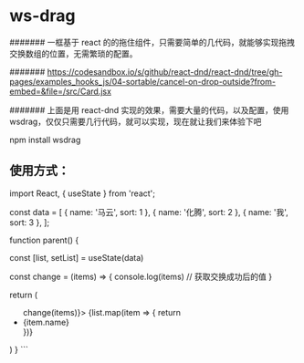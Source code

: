 # ws-drag

####### 一框基于 react 的的拖住组件，只需要简单的几代码，就能够实现拖拽交换数组的位置，无需繁琐的配置。

####### https://codesandbox.io/s/github/react-dnd/react-dnd/tree/gh-pages/examples_hooks_js/04-sortable/cancel-on-drop-outside?from-embed=&file=/src/Card.jsx

####### 上面是用 react-dnd 实现的效果，需要大量的代码，以及配置，使用 wsdrag，仅仅只需要几行代码，就可以实现，现在就让我们来体验下吧

npm install wsdrag

## 使用方式：

import React, { useState } from 'react';

const data = [
{ name: '马云', sort: 1 },
{ name: '化腾', sort: 2 },
{ name: '我', sort: 3 },
];

function parent() {

const [list, setList] = useState(data)

const change = (items) => {
console.log(items) // 获取交换成功后的值
}

return (

<ul>
<WsDrag items={ulList} onChange={items => change(items)}>
{list.map(item => {
return <li key={item.index}>{item.name}</li>
})}
</WsDrag>
</ul>
)
}
```
